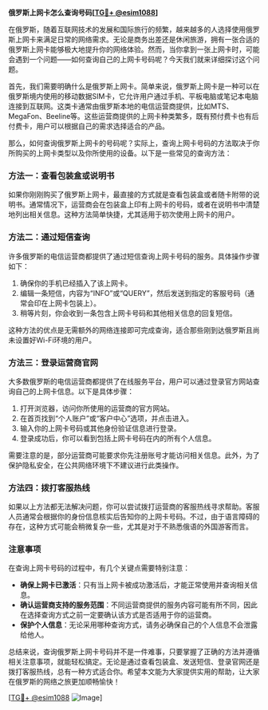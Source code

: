 **俄罗斯上网卡怎么查询号码[[TG💪+ @esim1088](https://t.me/s/esim1088)]**

在俄罗斯，随着互联网技术的发展和国际旅行的频繁，越来越多的人选择使用俄罗斯上网卡来满足日常的网络需求。无论是商务出差还是休闲旅游，拥有一张合适的俄罗斯上网卡能够极大地提升你的网络体验。然而，当你拿到一张上网卡时，可能会遇到一个问题——如何查询自己的上网卡号码呢？今天我们就来详细探讨这个问题。

首先，我们需要明确什么是俄罗斯上网卡。简单来说，俄罗斯上网卡是一种可以在俄罗斯境内使用的移动数据SIM卡，它允许用户通过手机、平板电脑或笔记本电脑连接到互联网。这类卡通常由俄罗斯本地的电信运营商提供，比如MTS、MegaFon、Beeline等。这些运营商提供的上网卡种类繁多，既有预付费卡也有后付费卡，用户可以根据自己的需求选择适合的产品。

那么，如何查询俄罗斯上网卡的号码呢？实际上，查询上网卡号码的方法取决于你所购买的上网卡类型以及你所使用的设备。以下是一些常见的查询方法：

### 方法一：查看包装盒或说明书

如果你刚刚购买了俄罗斯上网卡，最直接的方式就是查看包装盒或者随卡附带的说明书。通常情况下，运营商会在包装盒上印有上网卡的号码，或者在说明书中清楚地列出相关信息。这种方法简单快捷，尤其适用于初次使用上网卡的用户。

### 方法二：通过短信查询

许多俄罗斯的电信运营商都提供了通过短信查询上网卡号码的服务。具体操作步骤如下：
1. 确保你的手机已经插入了该上网卡。
2. 编辑一条短信，内容为“INFO”或“QUERY”，然后发送到指定的客服号码（通常会印在上网卡包装上）。
3. 稍等片刻，你会收到一条包含上网卡号码和其他相关信息的回复短信。

这种方法的优点是无需额外的网络连接即可完成查询，适合那些刚到达俄罗斯且尚未设置好Wi-Fi环境的用户。

### 方法三：登录运营商官网

大多数俄罗斯的电信运营商都提供了在线服务平台，用户可以通过登录官方网站查询自己的上网卡信息。以下是具体步骤：
1. 打开浏览器，访问你所使用的运营商的官方网站。
2. 在首页找到“个人账户”或“客户中心”选项，并点击进入。
3. 输入你的上网卡号码或其他身份验证信息进行登录。
4. 登录成功后，你可以看到包括上网卡号码在内的所有个人信息。

需要注意的是，部分运营商可能要求你先注册账号才能访问相关信息。此外，为了保护隐私安全，在公共网络环境下不建议进行此类操作。

### 方法四：拨打客服热线

如果以上方法都无法解决问题，你可以尝试拨打运营商的客服热线寻求帮助。客服人员通常会根据你的身份信息核实后告知你的上网卡号码。不过，由于语言障碍的存在，这种方式可能会稍微复杂一些，尤其是对于不熟悉俄语的外国游客而言。

### 注意事项

在查询上网卡号码的过程中，有几个关键点需要特别注意：
- **确保上网卡已激活**：只有当上网卡被成功激活后，才能正常使用并查询相关信息。
- **确认运营商支持的服务范围**：不同运营商提供的服务内容可能有所不同，因此在选择查询方式之前一定要确认该方式是否适用于你的运营商。
- **保护个人信息**：无论采用哪种查询方式，请务必确保自己的个人信息不会泄露给他人。

总结来说，查询俄罗斯上网卡号码并不是一件难事，只要掌握了正确的方法并遵循相关注意事项，就能轻松搞定。无论是通过查看包装盒、发送短信、登录官网还是拨打客服热线，总有一种方式适合你。希望本文能为大家提供实用的帮助，让大家在俄罗斯的网络之旅更加顺畅愉快！

[[TG💪+ @esim1088](https://t.me/s/esim1088) ![Image](https://i.postimg.cc/4NQfJmqS/Snipaste-2025-05-13-00-14-12.png)]